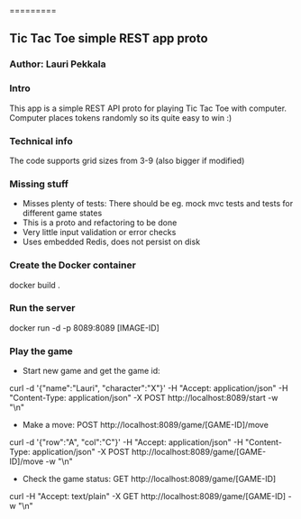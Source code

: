 =========

## Tic Tac Toe simple REST app proto
### Author: Lauri Pekkala 

### Intro
This app is a simple REST API proto for playing Tic Tac Toe with computer. Computer places tokens randomly so its quite easy to win :)

### Technical info
The code supports grid sizes from 3-9 (also bigger if modified)

### Missing stuff
- Misses plenty of tests: There should be eg. mock mvc tests and tests for different game states
- This is a proto and refactoring to be done
- Very little input validation or error checks
- Uses embedded Redis, does not persist on disk 

### Create the Docker container
docker build .

### Run the server
docker run -d -p 8089:8089 [IMAGE-ID]

### Play the game
 - Start new game and get the game id: 
 
 curl -d '{"name":"Lauri", "character":"X"}'  -H "Accept: application/json" -H "Content-Type: application/json" -X POST http://localhost:8089/start -w "\n"
 
 - Make a move: POST http://localhost:8089/game/[GAME-ID]/move
 
 curl -d '{"row":"A", "col":"C"}'  -H "Accept: application/json" -H "Content-Type: application/json" -X POST http://localhost:8089/game/[GAME-ID]/move -w "\n"
 
 - Check the game status: GET http://localhost:8089/game/[GAME-ID]
 
 curl -H "Accept: text/plain" -X GET http://localhost:8089/game/[GAME-ID] -w "\n"

